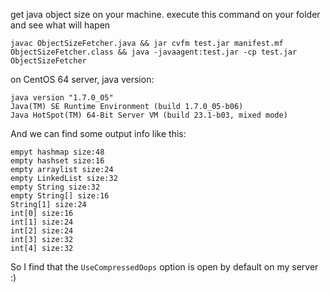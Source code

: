 get java object size on your machine. execute this command on your folder and see what will hapen

```
javac ObjectSizeFetcher.java && jar cvfm test.jar manifest.mf ObjectSizeFetcher.class && java -javaagent:test.jar -cp test.jar ObjectSizeFetcher
```

on CentOS 64 server, java version: 
```
java version "1.7.0_05"
Java(TM) SE Runtime Environment (build 1.7.0_05-b06)
Java HotSpot(TM) 64-Bit Server VM (build 23.1-b03, mixed mode)
```

And we can find some output info like this:
```
empyt hashmap size:48
empty hashset size:16
empty arraylist size:24
empty LinkedList size:32
empty String size:32
empty String[] size:16
String[1] size:24
int[0] size:16
int[1] size:24
int[2] size:24
int[3] size:32
int[4] size:32
```
So I find that the `UseCompressedOops`  option is open by default on my server :)
